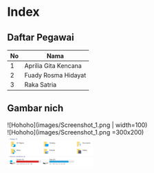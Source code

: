 # Index

## Daftar Pegawai
| No | Nama|
|---|---|
|1|Aprilia Gita Kencana|
|2|Fuady Rosma Hidayat|
|3|Raka Satria|

## Gambar nich
![Hohoho](images/Screenshot_1.png | width=100)  
![Hohoho](images/Screenshot_1.png =300x200)  
<img src="images/Screenshot_1.png" width="200"/>
